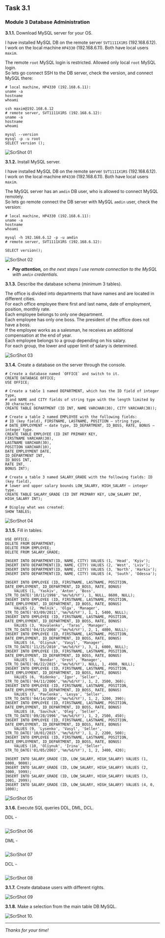 ## Task 3.1
### Module 3 Database Administration

**3.1.1.** Download MySQL server for your OS.  

I have installed MySQL DB on the remote server `SVT1111X1RS` (192.168.6.12).  
I work on the local machine `HP4330` (192.168.6.11). Both have local users `maxim`.  

The remote `root` MySQL login is restricted. Allowed only local `root` MySQL login.  
So lets go connect SSH to the DB server, check the version, and connect MySQL there:  
```
# local machine, HP4330 (192.168.6.11):
uname -a
hostname
whoami

ssh maxim@192.168.6.12
# remote server, SVT1111X1RS (192.168.6.12):
uname -a
hostname
whoami

mysql --version
mysql -p -u root
SELECT version ();
```
![ScrShot 01](scr/01.png "ScrShot 01")  

**3.1.2.** Install MySQL server.  

I have installed MySQL DB on the remote server `SVT1111X1RS` (192.168.6.12).  
I work on the local machine `HP4330` (192.168.6.11). Both have local users `maxim`.  

The MySQL server has an `amdin` DB user, who is allowed to connect MySQL remotely.  
So lets go remote connect the DB server with MySQL `amdin` user, check the version:  
```
# local machine, HP4330 (192.168.6.11):
uname -a
hostname
whoami

mysql -h 192.168.6.12 -p -u amdin
# remote server, SVT1111X1RS (192.168.6.12):

SELECT version();
```
![ScrShot 02](scr/02.png "ScrShot 02")  

- _**Pay attention,** on the next steps I use remote connection to the MySQL with `amdin` credentials._  

**3.1.3.** Describe the database schema (minimum 3 tables).  

The office is divided into departments that have names and are located in different cities.  
For each office employee there first and last name, date of employment, position, monthly rate.  
Each employee belongs to only one department.  
Each employee has only one boss. The president of the office does not have a boss.  
If the employee works as a salesman, he receives an additional compensation at the end of year.  
Each employee belongs to a group depending on his salary.  
For each group, the lower and upper limit of salary is determined.  

![ScrShot 03](scr/03.png "ScrShot 03")  

**3.1.4.** Create a database on the server through the console.  
```
# Create a database named `OFFICE` and switch to it.
CREATE DATABASE OFFICE;
USE OFFICE;

# Create a table 1 named DEPARTMENT, which has the ID field of integer type, 
# and NAME and CITY fields of string type with the length limited by 30 characters.
CREATE TABLE DEPARTMENT (ID INT, NAME VARCHAR(30), CITY VARCHAR(30));

# Create a table 2 named EMPLOYEE with the following fields: 
# ID (key field), FIRSTNAME, LASTNAME, POSITION – string type, 
# DATE_EMPLOYMENT – date type, ID_DEPARTMENT, ID_BOSS, RATE, BONUS – integer type.
CREATE TABLE EMPLOYEE (ID INT PRIMARY KEY,
FIRSTNAME VARCHAR(30),
LASTNAME VARCHAR(30),
POSITION VARCHAR(10),
DATE_EMPLOYMENT DATE,
ID_DEPARTMENT INT,
ID_BOSS INT,
RATE INT, 
BONUS INT);

# Create a table 3 named SALARY_GRADE with the following fields: ID (key field), 
# lower and upper salary bounds LOW_SALARY, HIGH_SALARY – integer type.
CREATE TABLE SALARY_GRADE (ID INT PRIMARY KEY, LOW_SALARY INT, HIGH_SALARY INT);

# Display what was created:
SHOW TABLES;
```
![ScrShot 04](scr/04.png "ScrShot 04")  

**3.1.5.** Fill in tables.  
```
USE OFFICE;
DELETE FROM DEPARTMENT;
DELETE FROM EMPLOYEE;
DELETE FROM SALARY_GRADE;

INSERT INTO DEPARTMENT(ID, NAME, CITY) VALUES (1, 'Head', 'Kyiv');
INSERT INTO DEPARTMENT(ID, NAME, CITY) VALUES (2, 'West', 'Lviv');
INSERT INTO DEPARTMENT(ID, NAME, CITY) VALUES (3, 'North', 'Harkiv');
INSERT INTO DEPARTMENT(ID, NAME, CITY) VALUES (4, 'South', 'Odessa');

INSERT INTO EMPLOYEE (ID, FIRSTNAME, LASTNAME, POSITION, DATE_EMPLOYMENT, ID_DEPARTMENT, ID_BOSS, RATE, BONUS) 
	VALUES (1, 'Yaskiv', 'Anton', 'Boss', STR_TO_DATE('10/11/1998','%m/%d/%Y'), 1, NULL, 8600, NULL);
INSERT INTO EMPLOYEE (ID, FIRSTNAME, LASTNAME, POSITION, DATE_EMPLOYMENT, ID_DEPARTMENT, ID_BOSS, RATE, BONUS) 
	VALUES (2, 'Melnik', 'Olga', 'Manager', STR_TO_DATE('03/09/2011','%m/%d/%Y'), 1, 1, 5400, NULL);
INSERT INTO EMPLOYEE (ID, FIRSTNAME, LASTNAME, POSITION, DATE_EMPLOYMENT, ID_DEPARTMENT, ID_BOSS, RATE, BONUS) 
	VALUES (3, 'Kovalenko', 'Taras', 'Manager', STR_TO_DATE('04/15/2008','%m/%d/%Y'), 2, 1, 4800, NULL);
INSERT INTO EMPLOYEE (ID, FIRSTNAME, LASTNAME, POSITION, DATE_EMPLOYMENT, ID_DEPARTMENT, ID_BOSS, RATE, BONUS) 
	VALUES (4, 'Oliynuk', 'Vasyl', 'Manager', STR_TO_DATE('11/25/2010','%m/%d/%Y'), 3, 1, 6000, NULL);
INSERT INTO EMPLOYEE (ID, FIRSTNAME, LASTNAME, POSITION, DATE_EMPLOYMENT, ID_DEPARTMENT, ID_BOSS, RATE, BONUS) 
	VALUES (5, 'Bondar', 'Orest', 'Manager', STR_TO_DATE('06/22/2015','%m/%d/%Y'), NULL, 1, 4900, NULL);
INSERT INTO EMPLOYEE (ID, FIRSTNAME, LASTNAME, POSITION, DATE_EMPLOYMENT, ID_DEPARTMENT, ID_BOSS, RATE, BONUS) 
	VALUES (6, 'Ridenko', 'Igor', 'Seller', STR_TO_DATE('04/11/2006','%m/%d/%Y'), 1, 2, 3500, 360);
INSERT INTO EMPLOYEE (ID, FIRSTNAME, LASTNAME, POSITION, DATE_EMPLOYMENT, ID_DEPARTMENT, ID_BOSS, RATE, BONUS) 
	VALUES (7, 'Pavlenko', 'Lesya', 'Seller', STR_TO_DATE('04/14/2004','%m/%d/%Y'), 1, 2, 3200, 390);
INSERT INTO EMPLOYEE (ID, FIRSTNAME, LASTNAME, POSITION, DATE_EMPLOYMENT, ID_DEPARTMENT, ID_BOSS, RATE, BONUS) 
	VALUES (8, 'Savchuk', 'Oleg', 'Seller', STR_TO_DATE('09/28/1996','%m/%d/%Y'), 1, 2, 2500, 450);
INSERT INTO EMPLOYEE (ID, FIRSTNAME, LASTNAME, POSITION, DATE_EMPLOYMENT, ID_DEPARTMENT, ID_BOSS, RATE, BONUS) 
	VALUES (9, 'Lysenko', 'Vasyl', 'Seller', STR_TO_DATE('10/01/2015','%m/%d/%Y'), 1, 2, 2200, 500);
INSERT INTO EMPLOYEE (ID, FIRSTNAME, LASTNAME, POSITION, DATE_EMPLOYMENT, ID_DEPARTMENT, ID_BOSS, RATE, BONUS) 
	VALUES (10, 'Oliynuk', 'Irina', 'Seller', STR_TO_DATE('01/05/2003','%m/%d/%Y'), 1, 2, 3400, 420);

INSERT INTO SALARY_GRADE (ID, LOW_SALARY, HIGH_SALARY) VALUES (1, 6000, 9000);
INSERT INTO SALARY_GRADE (ID, LOW_SALARY, HIGH_SALARY) VALUES (2, 3000, 5999);
INSERT INTO SALARY_GRADE (ID, LOW_SALARY, HIGH_SALARY) VALUES (3, 1001, 2999);
INSERT INTO SALARY_GRADE (ID, LOW_SALARY, HIGH_SALARY) VALUES (4, 0, 1000);
```
![ScrShot 05](scr/05.png "ScrShot 05")  

**3.1.6.** Execute SQL queries DDL, DML, DCL.  

DDL - 
```

```
![ScrShot 06](scr/06.png "ScrShot 06")  

DML - 
```

```
![ScrShot 07](scr/07.png "ScrShot 07")  

DCL - 
```

```
![ScrShot 08](scr/08.png "ScrShot 08")  

**3.1.7.** Create database users with different rights.  

![ScrShot 09](scr/09.png "ScrShot 09")  

**3.1.8.** Make a selection from the main table DB MySQL.  

![ScrShot 10.](scr/10.png "ScrShot 10")  
___
 
_Thanks for your time!_  
